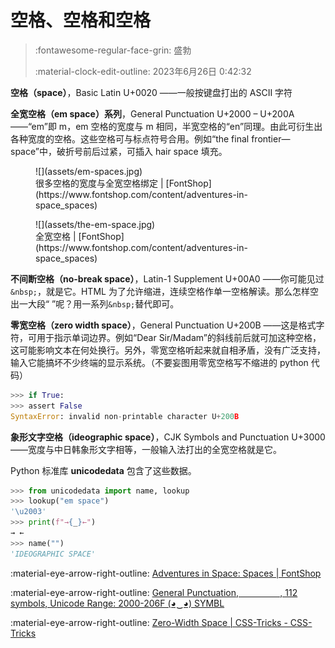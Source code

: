 # 空格、空格和空格

> :fontawesome-regular-face-grin: 盛勃
>
> :material-clock-edit-outline: 2023年6月26日 0:42:32

**空格（space）**，Basic Latin U+0020 ——一般按键盘打出的 ASCII 字符

**全宽空格（em space）系列**，General Punctuation U+2000 – U+200A ——“em”即 m，em 空格的宽度与 m 相同，半宽空格的“en”同理。由此可衍生出各种宽度的空格。这些空格可与标点符号合用。例如“the final frontier—space”中，破折号前后过紧，可插入 hair space 填充。

<figure markdown='span'>
    ![](assets/em-spaces.jpg)
    <figcaption markdown='1'>很多空格的宽度与全宽空格绑定 | [FontShop](https://www.fontshop.com/content/adventures-in-space_spaces)</figcaption>
</figure>

<figure markdown='span'>
    ![](assets/the-em-space.jpg)
    <figcaption markdown='1'>全宽空格 | [FontShop](https://www.fontshop.com/content/adventures-in-space_spaces)</figcaption>
</figure>

**不间断空格（no-break space）**，Latin-1 Supplement U+00A0 ——你可能见过`&nbsp;`，就是它。HTML 为了允许缩进，连续空格作单一空格解读。那么怎样空出一大段“              ”呢？用一系列`&nbsp;`替代即可。

**零宽空格（zero width space）**，General Punctuation U+200B ——这是格式字符，可用于指示单词边界。例如“Dear Sir​/​Madam”的斜线前后就可加这种空格，这可能影响文本在何处换行。另外，零宽空格听起来就自相矛盾，没有广泛支持，输入它能搞坏不少终端的显示系统。（不要妄图用零宽空格写不缩进的 python 代码）

```python
>>> if True:
>>> ​assert False
SyntaxError: invalid non-printable character U+200B
```

**象形文字空格（ideographic space）**，CJK Symbols and Punctuation U+3000 ——宽度与中日韩象形文字相等，一般输入法打出的全宽空格就是它。

Python 标准库 **unicodedata** 包含了这些数据。

```python
>>> from unicodedata import name, lookup
>>> lookup("em space")
'\u2003'
>>> print(f"→{_}←")
→ ←
>>> name("")
'IDEOGRAPHIC SPACE'
```

:material-eye-arrow-right-outline: [Adventures in Space: Spaces | FontShop](https://www.fontshop.com/content/adventures-in-space_spaces)

:material-eye-arrow-right-outline: [General Punctuation,          , 112 symbols, Unicode Range: 2000-206F (◕‿◕) SYMBL](https://symbl.cc/en/unicode/blocks/general-punctuation/)

:material-eye-arrow-right-outline: [Zero-Width Space | CSS-Tricks - CSS-Tricks](https://css-tricks.com/zero-width-space/)
